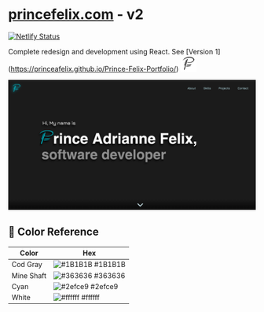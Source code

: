 # [princefelix.com](https://princefelix.com) - v2

[![Netlify Status](https://api.netlify.com/api/v1/badges/1a288b86-2ff9-4ff9-b94d-5de0281a08bc/deploy-status)](https://app.netlify.com/sites/princefelix/deploys)

Complete redesign and development using React. See [Version 1]
(https://princeafelix.github.io/Prince-Felix-Portfolio/) ![Logo](https://raw.githubusercontent.com/PrinceAFelix/react-portfolio/main/public/favicon-32x32.png)

![preview](https://raw.githubusercontent.com/PrinceAFelix/react-portfolio/main/src/assets/preview.png)

## 🎨 Color Reference

| Color      | Hex                                                              |
| ---------- | ---------------------------------------------------------------- |
| Cod Gray   | ![#1B1B1B](https://via.placeholder.com/10/1B1B1B?text=+) #1B1B1B |
| Mine Shaft | ![#363636](https://via.placeholder.com/10/363636?text=+) #363636 |
| Cyan       | ![#2efce9](https://via.placeholder.com/10/2efce9?text=+) #2efce9 |
| White      | ![#ffffff](https://via.placeholder.com/10/ffffff?text=+) #ffffff |

